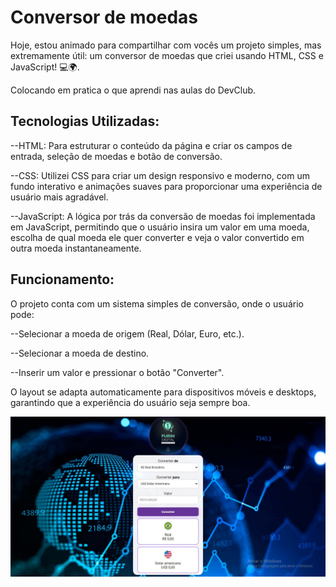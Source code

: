 <h1>Conversor de moedas</h1>

Hoje, estou animado para compartilhar com vocês um projeto simples, mas extremamente útil: um conversor de moedas que criei usando HTML, CSS e JavaScript! 💻🌍.

Colocando em pratica o que aprendi nas aulas do DevClub.

<h2>Tecnologias Utilizadas:</h2>

 --HTML: Para estruturar o conteúdo da página e criar os campos de entrada, seleção de moedas e botão de conversão.

 --CSS: Utilizei CSS para criar um design responsivo e moderno, com um fundo interativo e animações suaves para proporcionar uma experiência de usuário mais agradável.

 --JavaScript: A lógica por trás da conversão de moedas foi implementada em JavaScript, permitindo que o usuário insira um valor em uma moeda, escolha de qual moeda 
ele quer converter e veja o valor convertido em outra moeda instantaneamente.

<h2>Funcionamento:</h2>

O projeto conta com um sistema simples de conversão, onde o usuário pode:

 --Selecionar a moeda de origem (Real, Dólar, Euro, etc.).

 --Selecionar a moeda de destino.

 --Inserir um valor e pressionar o botão "Converter".

 

O layout se adapta automaticamente para dispositivos móveis e desktops, garantindo que a experiência do usuário seja sempre boa.




<img src= "https://github.com/ciregyn/Conversor-de-Moedas/blob/main/assets/Print.jpg?raw=true">
